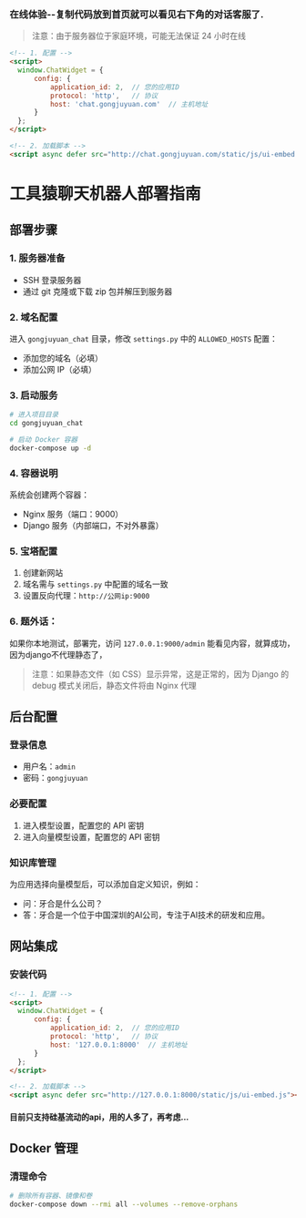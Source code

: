 
### 在线体验--复制代码放到首页就可以看见右下角的对话客服了.
> 注意：由于服务器位于家庭环境，可能无法保证 24 小时在线

```html
<!-- 1. 配置 -->
<script>
  window.ChatWidget = {
      config: {
          application_id: 2,  // 您的应用ID
          protocol: 'http',   // 协议
          host: 'chat.gongjuyuan.com'  // 主机地址
      }
  };
</script>

<!-- 2. 加载脚本 -->
<script async defer src="http://chat.gongjuyuan.com/static/js/ui-embed.js"></script>
```

# 工具猿聊天机器人部署指南

## 部署步骤

### 1. 服务器准备
- SSH 登录服务器
- 通过 git 克隆或下载 zip 包并解压到服务器

### 2. 域名配置
进入 `gongjuyuan_chat` 目录，修改 `settings.py` 中的 `ALLOWED_HOSTS` 配置：
- 添加您的域名（必填）
- 添加公网 IP（必填）

### 3. 启动服务
```bash
# 进入项目目录
cd gongjuyuan_chat

# 启动 Docker 容器
docker-compose up -d
```

### 4. 容器说明
系统会创建两个容器：
- Nginx 服务（端口：9000）
- Django 服务（内部端口，不对外暴露）

### 5. 宝塔配置
1. 创建新网站
2. 域名需与 `settings.py` 中配置的域名一致
3. 设置反向代理：`http://公网ip:9000`

### 6. 题外话：
如果你本地测试，部署完，访问 `127.0.0.1:9000/admin` 能看见内容，就算成功，因为django不代理静态了，
> 注意：如果静态文件（如 CSS）显示异常，这是正常的，因为 Django 的 debug 模式关闭后，静态文件将由 Nginx 代理

## 后台配置

### 登录信息
- 用户名：`admin`
- 密码：`gongjuyuan`

### 必要配置
1. 进入模型设置，配置您的 API 密钥
2. 进入向量模型设置，配置您的 API 密钥

### 知识库管理
为应用选择向量模型后，可以添加自定义知识，例如：
- 问：牙合是什么公司？
- 答：牙合是一个位于中国深圳的AI公司，专注于AI技术的研发和应用。

## 网站集成

### 安装代码
```html
<!-- 1. 配置 -->
<script>
  window.ChatWidget = {
      config: {
          application_id: 2,  // 您的应用ID
          protocol: 'http',   // 协议
          host: '127.0.0.1:8000'  // 主机地址
      }
  };
</script>

<!-- 2. 加载脚本 -->
<script async defer src="http://127.0.0.1:8000/static/js/ui-embed.js"></script>
```

#### 目前只支持硅基流动的api，用的人多了，再考虑...

## Docker 管理

### 清理命令
```bash
# 删除所有容器、镜像和卷
docker-compose down --rmi all --volumes --remove-orphans
```
